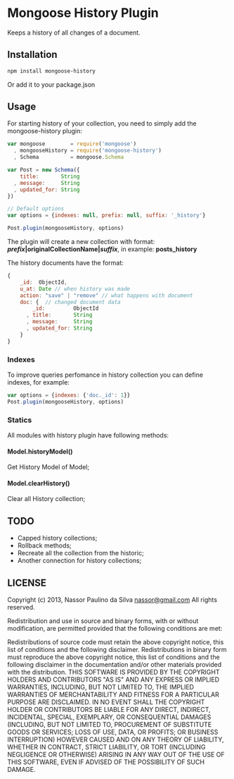 # Mongoose History Plugin

Keeps a history of all changes of a document. 

## Installation

```bash
npm install mongoose-history
```

Or add it to your package.json

## Usage

For starting history of your collection, you need to simply add the mongoose-history plugin:

```javascript
var mongoose        = require('mongoose')
  , mongooseHistory = require('mongoose-history')
  , Schema          = mongoose.Schema

var Post = new Schema({
    title:       String
  , message:     String
  , updated_for: String
})

// Default options
var options = {indexes: null, prefix: null, suffix: '_history'}

Post.plugin(mongooseHistory, options)
```

The plugin will create a new collection with format: __*prefix*|originalCollectionName|*suffix*__,
in example: __posts_history__

The history documents have the format:

```javascript
{
    _id:  ObjectId,
    u_at: Date // when history was made
    action: "save" | "remove" // what happens with document
    doc: {  // changed document data
        _id:         ObjectId
      , title:       String
      , message:     String
      , updated_for: String
    }
}
```

### Indexes
To improve queries perfomance in history collection you can define indexes, for example:

```javascript
var options = {indexes: {'doc._id': 1}}
Post.plugin(mongooseHistory, options)
```

### Statics
All modules with history plugin have following methods:

#### Model.historyModel()
Get History Model of Model;

#### Model.clearHistory()
Clear all History collection;


## TODO

* Capped history collections;
* Rollback methods;
* Recreate all the collection from the historic;
* Another connection for history collections;

## LICENSE

Copyright (c) 2013, Nassor Paulino da Silva <nassor@gmail.com>
All rights reserved.

Redistribution and use in source and binary forms, with or without modification, are permitted provided that the following conditions are met:

Redistributions of source code must retain the above copyright notice, this list of conditions and the following disclaimer.
Redistributions in binary form must reproduce the above copyright notice, this list of conditions and the following disclaimer in the documentation and/or other materials provided with the distribution.
THIS SOFTWARE IS PROVIDED BY THE COPYRIGHT HOLDERS AND CONTRIBUTORS "AS IS" AND ANY EXPRESS OR IMPLIED WARRANTIES, INCLUDING, BUT NOT LIMITED TO, THE IMPLIED WARRANTIES OF MERCHANTABILITY AND FITNESS FOR A PARTICULAR PURPOSE ARE DISCLAIMED. IN NO EVENT SHALL THE COPYRIGHT HOLDER OR CONTRIBUTORS BE LIABLE FOR ANY DIRECT, INDIRECT, INCIDENTAL, SPECIAL, EXEMPLARY, OR CONSEQUENTIAL DAMAGES (INCLUDING, BUT NOT LIMITED TO, PROCUREMENT OF SUBSTITUTE GOODS OR SERVICES; LOSS OF USE, DATA, OR PROFITS; OR BUSINESS INTERRUPTION) HOWEVER CAUSED AND ON ANY THEORY OF LIABILITY, WHETHER IN CONTRACT, STRICT LIABILITY, OR TORT (INCLUDING NEGLIGENCE OR OTHERWISE) ARISING IN ANY WAY OUT OF THE USE OF THIS SOFTWARE, EVEN IF ADVISED OF THE POSSIBILITY OF SUCH DAMAGE.